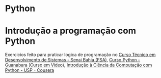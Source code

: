 # Python
<h1>Introdução a programação com Python</h1>
Exercicios feito para praticar logica de programação no <a href="https://github.com/DEViniciusCequeiraOliveira/Python/tree/master/Senai">Curso Técnico em Desenvolvimento de Sistemas - Senai Bahia (FSA)</a>, <a href="https://github.com/DEViniciusCequeiraOliveira/Python/tree/master/Guanabara">Curso Python - Guanabara (Curso em Video)</a>, <a href="https://github.com/DEViniciusCequeiraOliveira/Python/tree/master/Coursera">Introdução à Ciência da Computação com Python - USP - Cousera</a>
